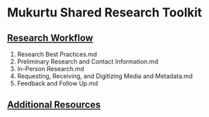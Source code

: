 # Mukurtu Shared Research Toolkit


## [Research Workflow](Research%20Workflow)
1. Research Best Practices.md
2. Preliminary Research and Contact Information.md
3. In-Person Research.md
4. Requesting, Receiving, and Digitizing Media and Metadata.md
5. Feedback and Follow Up.md

## [Additional Resources](Additional%20Resources)

